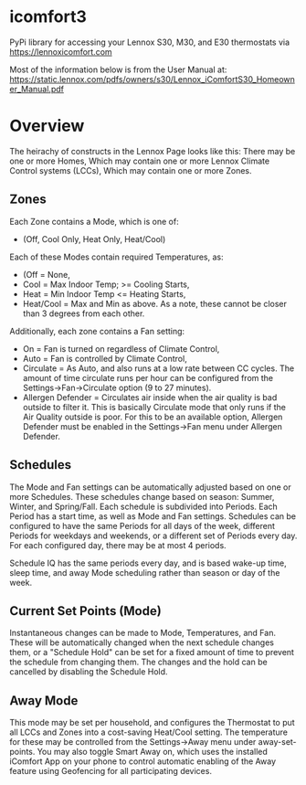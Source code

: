# icomfort3
PyPi library for accessing your Lennox S30, M30, and E30 thermostats via https://lennoxicomfort.com

Most of the information below is from the User Manual at: https://static.lennox.com/pdfs/owners/s30/Lennox_iComfortS30_Homeowner_Manual.pdf

# Overview
The heirachy of constructs in the Lennox Page looks like this:
  There may be one or more Homes,
  Which may contain one or more Lennox Climate Control systems (LCCs),
  Which may contain one or more Zones.
  
## Zones
  Each Zone contains a Mode, which is one of:
  * (Off, Cool Only, Heat Only, Heat/Cool)
    
  Each of these Modes contain required Temperatures, as:
  * (Off = None,
  *  Cool = Max Indoor Temp; >= Cooling Starts,
  *  Heat = Min Indoor Temp <= Heating Starts,
  *  Heat/Cool = Max and Min as above.  As a note, these cannot be closer than 3 degrees from each other.
  
  Additionally, each zone contains a Fan setting:
  *  On = Fan is turned on regardless of Climate Control,
  *  Auto = Fan is controlled by Climate Control,
  *  Circulate = As Auto, and also runs at a low rate between CC cycles.  The amount of time circulate runs per hour can be configured from the Settings->Fan->Circulate option (9 to 27 minutes).
  *  Allergen Defender = Circulates air inside when the air quality is bad outside to filter it.  This is basically Circulate mode that only runs if the Air Quality outside is poor.  For this to be an available option, Allergen Defender must be enabled in the Settings->Fan menu under Allergen Defender.
      
## Schedules
  The Mode and Fan settings can be automatically adjusted based on one or more Schedules.  These schedules change based on season: Summer, Winter, and Spring/Fall.  Each schedule is subdivided into Periods.  Each Period has a start time, as well as Mode and Fan settings.  Schedules can be configured to have the same Periods for all days of the week, different Periods for weekdays and weekends, or a different set of Periods every day.  For each configured day, there may be at most 4 periods.
        
  Schedule IQ has the same periods every day, and is based  wake-up time, sleep time, and away Mode scheduling rather than season or day of the week.
  
## Current Set Points (Mode)
  Instantaneous changes can be made to Mode, Temperatures, and Fan.  These will be automatically changed when the next schedule changes them, or a "Schedule Hold" can be set for a fixed amount of time to prevent the schedule from changing them.  The changes and the hold can be cancelled by disabling the Schedule Hold.
    
## Away Mode
  This mode may be set per household, and configures the Thermostat to put all LCCs and Zones into a cost-saving Heat/Cool setting.  The temperature for these may be controlled from the Settings->Away menu under away-set-points. You may also toggle Smart Away on, which uses the installed iComfort App on your phone to control automatic enabling of the Away feature using Geofencing for all participating devices.
